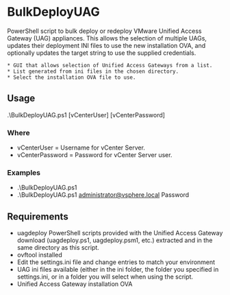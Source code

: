 # BulkDeployUAG

PowerShell script to bulk deploy or redeploy VMware Unified Access Gateway (UAG) appliances. This allows the selection of multiple UAGs, updates their deployment INI files to use the new installation OVA, and optionally updates the target string to use the supplied credentials.

	* GUI that allows selection of Unified Access Gateways from a list.
	* List generated from ini files in the chosen directory.
	* Select the installation OVA file to use.

## Usage
.\BulkDeployUAG.ps1 [vCenterUser] [vCenterPassword]

### Where
* vCenterUser     = Username for vCenter Server.
* vCenterPassword  = Password for vCenter Server user.

### Examples
* .\BulkDeployUAG.ps1
* .\BulkDeployUAG.ps1 administrator@vsphere.local Password

## Requirements
* uagdeploy PowerShell scripts provided with the Unified Access Gateway download (uagdeploy.ps1, uagdeploy.psm1, etc.) extracted and in the same directory as this script.
* ovftool installed
* Edit the settings.ini file and change entries to match your environment
* UAG ini files available (either in the ini folder, the folder you specified in settings.ini, or in a folder you will select when using the script.
* Unified Access Gateway installation OVA
